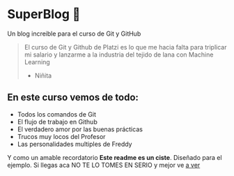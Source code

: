 # SuperBlog 🦸
Un blog increible para el curso de Git y GitHub 
> El curso de Git y Github de Platzi es lo que me hacia falta para triplicar mi salario y lanzarme a la industria del tejido de lana con Machine Learning
> - Niñita

## En este curso vemos de todo:
* Todos los comandos de Git
* El flujo de trabajo en Github
* El verdadero amor por las buenas prácticas
* Trucos muy locos del Profesor
* Las personalidades multiples de Freddy

Y como un amable recordatorio **Este readme es un ciste**. Diseñado para el ejemplo. Si llegas aca NO TE LO TOMES EN SERIO  y mejor ve [a ver](https://platzi.com/cursos/git-github)